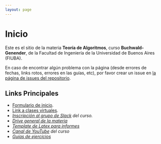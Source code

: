 ```yaml
---
layout: page
---
```


# Inicio

Este es el sitio de la materia **Teoría de Algoritmos**, curso **Buchwald-Genender**, de la Facultad de Ingeniería de la Universidad de Buenos Aires (FIUBA).


En caso de encontrar algún problema con la página (desde errores de fechas, links rotos, errores en las guías, etc), por favor
crear un issue en [la página de issues del repositorio]({{site.github.repository_url}}/issues).

## Links Principales

* [Formulario de inicio]({{site.data.cuatrimestre.formulario_inicio}}).
* [Link a clases virtuales]({{site.data.cuatrimestre.meet}}).
* <a href="{{site.data.sitios.slack_inv}}"><i class="fab fa-slack"/> Inscripción al grupo de Slack</a> del curso.
* <a href="{{site.data.sitios.drive}}"><i class="fab fa-google-drive"/> Drive general de la materia</a>
* [Template de Latex para informes]({{site.data.sitios.template_latex}})
* <a href="{{site.data.sitios.youtube}}"><i class="fab fa-youtube"/> Canal de YouTube</a> del curso
* [Guías de ejercicios](material/guias.md)
